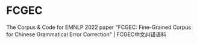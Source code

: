 # FCGEC
The Corpus &amp; Code for EMNLP 2022 paper "FCGEC: Fine-Grained Corpus for Chinese Grammatical Error Correction" | FCGEC中文纠错语料
